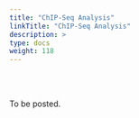 ```yaml
---
title: "ChIP-Seq Analysis"
linkTitle: "ChIP-Seq Analysis"
description: >
type: docs
weight: 118
---
```


<br></br>

To be posted.





